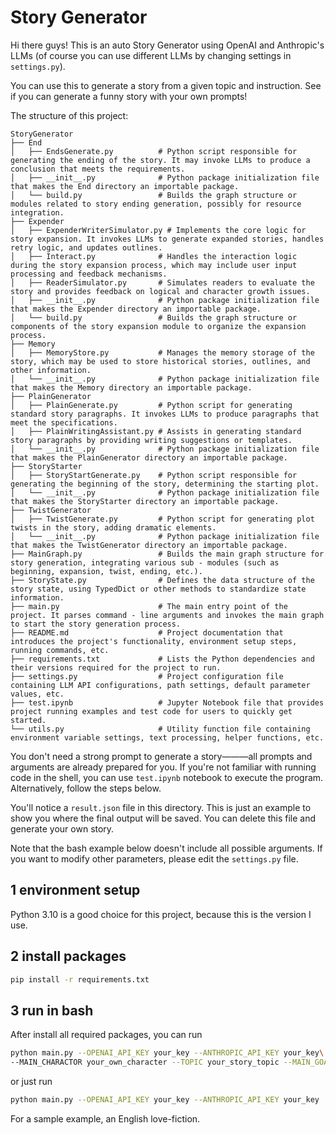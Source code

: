 # Story Generator

Hi there guys! This is an auto Story Generator using OpenAI and Anthropic's LLMs (of course you can use different LLMs by changing settings in  `settings.py`).

You can use this to generate a story from a given topic and instruction. See if you can generate a funny story with your own prompts!

The structure of this project:
```
StoryGenerator
├── End
│   ├── EndsGenerate.py          # Python script responsible for generating the ending of the story. It may invoke LLMs to produce a conclusion that meets the requirements.
│   ├── __init__.py              # Python package initialization file that makes the End directory an importable package.
│   └── build.py                 # Builds the graph structure or modules related to story ending generation, possibly for resource integration.
├── Expender
│   ├── ExpenderWriterSimulator.py # Implements the core logic for story expansion. It invokes LLMs to generate expanded stories, handles retry logic, and updates outlines.
│   ├── Interact.py              # Handles the interaction logic during the story expansion process, which may include user input processing and feedback mechanisms.
│   ├── ReaderSimulator.py       # Simulates readers to evaluate the story and provides feedback on logical and character growth issues.
│   ├── __init__.py              # Python package initialization file that makes the Expender directory an importable package.
│   └── build.py                 # Builds the graph structure or components of the story expansion module to organize the expansion process.
├── Memory
│   ├── MemoryStore.py           # Manages the memory storage of the story, which may be used to store historical stories, outlines, and other information.
│   └── __init__.py              # Python package initialization file that makes the Memory directory an importable package.
├── PlainGenerator
│   ├── PlainGenerate.py         # Python script for generating standard story paragraphs. It invokes LLMs to produce paragraphs that meet the specifications.
│   ├── PlainWritingAssistant.py # Assists in generating standard story paragraphs by providing writing suggestions or templates.
│   └── __init__.py              # Python package initialization file that makes the PlainGenerator directory an importable package.
├── StoryStarter
│   ├── StoryStartGenerate.py    # Python script responsible for generating the beginning of the story, determining the starting plot.
│   └── __init__.py              # Python package initialization file that makes the StoryStarter directory an importable package.
├── TwistGenerator
│   ├── TwistGenerate.py         # Python script for generating plot twists in the story, adding dramatic elements.
│   └── __init__.py              # Python package initialization file that makes the TwistGenerator directory an importable package.
├── MainGraph.py                 # Builds the main graph structure for story generation, integrating various sub - modules (such as beginning, expansion, twist, ending, etc.).
├── StoryState.py                # Defines the data structure of the story state, using TypedDict or other methods to standardize state information.
├── main.py                      # The main entry point of the project. It parses command - line arguments and invokes the main graph to start the story generation process.
├── README.md                    # Project documentation that introduces the project's functionality, environment setup steps, running commands, etc.
├── requirements.txt             # Lists the Python dependencies and their versions required for the project to run.
├── settings.py                  # Project configuration file containing LLM API configurations, path settings, default parameter values, etc.
├── test.ipynb                   # Jupyter Notebook file that provides project running examples and test code for users to quickly get started.
└── utils.py                     # Utility function file containing environment variable settings, text processing, helper functions, etc.
```
You don't need a strong prompt to generate a story———all prompts and arguments are already prepared for you. If you're not familiar with running code in the shell, you can use  `test.ipynb` notebook to execute the program. Alternatively, follow the steps below.


You'll notice a `result.json` file in this directory. This is just an example to show you where the final output will be saved. You can delete this file and generate your own story.

Note that the bash example below doesn't include all possible arguments. If you want to modify other parameters, please edit the `settings.py` file.

## 1 environment setup
Python 3.10 is a good choice for this project, because this is the version I use.

## 2 install packages
```bash
pip install -r requirements.txt
```
## 3 run in bash
After install all required packages, you can run 
```bash
python main.py --OPENAI_API_KEY your_key --ANTHROPIC_API_KEY your_key\
--MAIN_CHARACTOR your_own_character --TOPIC your_story_topic --MAIN_GOAL your_character_main_goal --LANGUAGE your_language
```
or just run
```bash
python main.py --OPENAI_API_KEY your_key --ANTHROPIC_API_KEY your_key
```
For a sample example, an English love-fiction.
